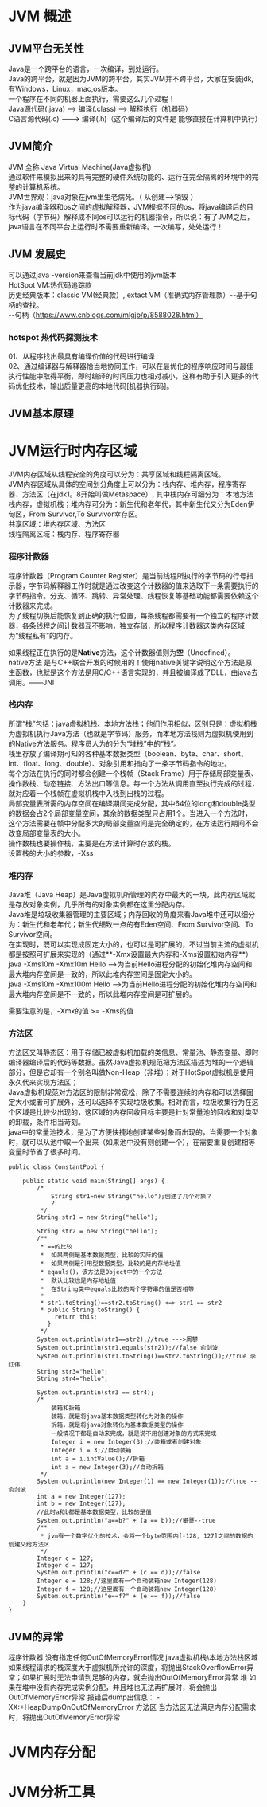 # JVM 概述

## JVM平台无关性

   Java是一个跨平台的语言，一次编译，到处运行。    
   	Java的跨平台，就是因为JVM的跨平台。其实JVM并不跨平台，大家在安装jdk,有Windows，Linux，mac,os版本。     
   一个程序在不同的机器上面执行，需要这么几个过程！     
   	Java源代码(.java) --> 编译(.class) --> 解释执行（机器码）     
   	C语言源代码(.c) ---> 编译(.h)（这个编译后的文件是 能够直接在计算机中执行）  

##  JVM简介
   
   JVM 全称 Java Virtual Machine(Java虚拟机)    
   	通过软件来模拟出来的具有完整的硬件系统功能的、运行在完全隔离的环境中的完整的计算机系统。    
   JVM世界观：java对象在jvm里生老病死。（ 从创建-->销毁 ）  
   作为java编译器和os之间的虚拟解释器，JVM根据不同的os，将java编译后的目标代码（字节码）解释成不同os可以运行的机器指令，所以说：有了JVM之后，java语言在不同平台上运行时不需要重新编译。一次编写，处处运行！  
   
## JVM 发展史  

  可以通过java -version来查看当前jdk中使用的jvm版本  
  	HotSpot VM:热代码追踪款    
  历史经典版本：classic VM(经典款）, extact VM（准确式内存管理款）--基于句柄的查找。  
   --句柄（https://www.cnblogs.com/mlgjb/p/8588028.html）
	
### hotspot	热代码探测技术

  01、从程序找出最具有编译价值的代码进行编译    
  02、通过编译器与解释器恰当地协同工作，可以在最优化的程序响应时间与最佳执行性能中取得平衡，即时编译的时间压力也相对减小，这样有助于引入更多的代码优化技术，输出质量更高的本地代码[机器执行码]。  

## JVM基本原理

  # JVM运行时内存区域
  
  JVM内存区域从线程安全的角度可以分为：共享区域和线程隔离区域。  
  JVM内存区域从具体的空间划分角度上可以分为：栈内存、堆内存，程序寄存器、方法区（在jdk1。8开始叫做Metaspace）,
其中栈内存可细分为：本地方法栈内存，虚拟机栈；堆内存可分为：新生代和老年代，其中新生代又分为Eden伊甸区，From Survivor,To Survivor幸存区。  
	共享区域：堆内存区域、方法区  
	线程隔离区域：栈内存、程序寄存器

### 程序计数器

   程序计数器（Program Counter Register）是当前线程所执行的字节码的行号指示器，字节码解释器工作时就是通过改变这个计数器的值来选取下一条需要执行的字节码指令。分支、循环、跳转、异常处理、线程恢复等基础功能都需要依赖这个计数器来完成。  
   为了线程切换后能恢复到正确的执行位置，每条线程都需要有一个独立的程序计数器，各条线程之间计数器互不影响，独立存储，所以程序计数器这类内存区域为“线程私有”的内存。  	
	
   如果线程正在执行的是**Native**方法，这个计数器值则为**空**（Undefined）。  
   native方法 是与C++联合开发的时候用的！使用native关键字说明这个方法是原生函数，也就是这个方法是用C/C++语言实现的，并且被编译成了DLL，由java去调用。——JNI

### 栈内存

   所谓“栈”包括：java虚拟机栈、本地方法栈；他们作用相似，区别只是：虚拟机栈为虚拟机执行Java方法（也就是字节码）服务，而本地方法栈则为虚拟机使用到的Native方法服务。程序员人为的分为“堆栈”中的“栈”。  
   栈里存放了编译期可知的各种基本数据类型（boolean、byte、char、short、int、float、long、double）、对象引用和指向了一条字节码指令的地址。  
   每个方法在执行的同时都会创建一个栈帧（Stack Frame）用于存储局部变量表、操作数栈、动态链接、方法出口等信息。每一个方法从调用直至执行完成的过程，就对应着一个栈帧在虚拟机栈中入栈到出栈的过程。    
   局部变量表所需的内存空间在编译期间完成分配，其中64位的long和double类型的数据会占2个局部变量空间，其余的数据类型只占用1个。当进入一个方法时，这个方法需要在帧中分配多大的局部变量空间是完全确定的，在方法运行期间不会改变局部变量表的大小。  
	操作数栈也要操作栈，主要是在方法计算时存放的栈。  
 	设置栈的大小的参数，-Xss

  	

    
### 堆内存

   Java堆（Java Heap）是Java虚拟机所管理的内存中最大的一块，此内存区域就是存放对象实例，几乎所有的对象实例都在这里分配内存。  
   Java堆是垃圾收集器管理的主要区域；内存回收的角度来看Java堆中还可以细分为：新生代和老年代；新生代细致一点的有Eden空间、From Survivor空间、To Survivor空间。  
	在实现时，既可以实现成固定大小的，也可以是可扩展的，不过当前主流的虚拟机都是按照可扩展来实现的（通过**-Xmx设置最大内存和-Xms设置初始内存**）  
   java  -Xms10m -Xmx10m Hello -->为当前Hello进程分配的初始化堆内存空间和最大堆内存空间是一致的，所以此堆内存空间是固定大小的。  
   java  -Xms10m -Xmx100m Hello -->为当前Hello进程分配的初始化堆内存空间和最大堆内存空间是不一致的，所以此堆内存空间是可扩展的。  

   需要注意的是，-Xmx的值 >= -Xms的值  

### 方法区

   方法区又叫静态区：用于存储已被虚拟机加载的类信息、常量池、静态变量、即时编译器编译后的代码等数据。虽然Java虚拟机规范把方法区描述为堆的一个逻辑部分，但是它却有一个别名叫做Non-Heap（非堆）；对于HotSpot虚拟机是使用永久代来实现方法区；  
   Java虚拟机规范对方法区的限制非常宽松，除了不需要连续的内存和可以选择固定大小或者可扩展外，还可以选择不实现垃圾收集。相对而言，垃圾收集行为在这个区域是比较少出现的，这区域的内存回收目标主要是针对常量池的回收和对类型的卸载，条件相当苛刻。  
   java中的常量池技术，是为了方便快捷地创建某些对象而出现的，当需要一个对象时，就可以从池中取一个出来（如果池中没有则创建一个），在需要重复创建相等变量时节省了很多时间。  

```
public class ConstantPool {

    public static void main(String[] args) {
        /*
            String str1=new String("hello");创建了几个对象？
            2
         */
        String str1 = new String("hello");

        String str2 = new String("hello");
        /**
         * ==的比较
         *  如果两侧是基本数据类型，比较的实际的值
         *  如果两侧是引用型数据类型，比较的是内存地址值
         * eqauls()，该方法是Object中的一个方法
         *  默认比较也是内存地址值
         *  在String类中equals比较的两个字符串的值是否相等
         *
         * str1.toString()==str2.toString() <=> str1 == str2
         * public String toString() {
             return this;
           }
         */
        System.out.println(str1==str2);//true --->周攀 
        System.out.println(str1.equals(str2));//false 俞剑波
        System.out.println(str1.toString()==str2.toString());//true 李红伟
        String str3="hello";
        String str4="hello";

        System.out.println(str3 == str4);
        /*
            装箱和拆箱
            装箱，就是将java基本数据类型转化为对象的操作
            拆箱，就是将java对象转化为基本数据类型的操作
            一般情况下都是自动来完成，就是说不用创建对象的方式来完成
            Integer i = new Integer(3);//装箱或者创建对象
            Integer i = 3;//自动装箱
            int a = i.intValue();//拆箱
            int a = new Integer(3);//自动拆箱
         */
        System.out.println(new Integer(1) == new Integer(1));//true --俞剑波
        int a = new Integer(127);
        int b = new Integer(127);
        //此时a和b都是基本数据类型，比较的是值
        System.out.println("a==b?" + (a == b));//攀哥--true
        /**
         * jvm有一个数字优化的技术，会将一个byte范围内[-128, 127]之间的数据的创建交给方法区
         */
        Integer c = 127;
        Integer d = 127;
        System.out.println("c==d?" + (c == d));//false
        Integer e = 128;//这里面有一个自动装箱new Integer(128)
        Integer f = 128;//这里面有一个自动装箱new Integer(128)
        System.out.println("e==f?" + (e == f));//false
    }
}
```

## JVM的异常

程序计数器
没有指定任何OutOfMemoryError情况
java虚拟机栈\本地方法栈区域
如果线程请求的栈深度大于虚拟机所允许的深度，将抛出StackOverflowError异常；如果扩展时无法申请到足够的内存，就会抛出OutOfMemoryError异常
堆
如果在堆中没有内存完成实例分配，并且堆也无法再扩展时，将会抛出OutOfMemoryError异常 
 报错后dump出信息： -XX:+HeapDumpOnOutOfMemoryError
方法区
当方法区无法满足内存分配需求时，将抛出OutOfMemoryError异常

# JVM内存分配

# JVM分析工具

